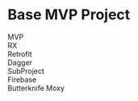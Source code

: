 <h1>Base MVP Project</h1>

MVP<br>
RX<br>
Retrofit<br>
Dagger<br>
SubProject<br>
Firebase<br>
Butterknife
Moxy
